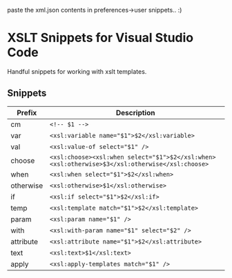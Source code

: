 paste the xml.json contents in preferences->user snippets.. :)

# XSLT Snippets for Visual Studio Code

Handful snippets for working with xslt templates.

## Snippets

| Prefix      | Description                                                                                    |
| ----------- | ---------------------------------------------------------------------------------------------- |
| cm        | `<!-- $1 -->`                                                                                  |
| var       | `<xsl:variable name="$1">$2</xsl:variable>`                                                    |
| val       | `<xsl:value-of select="$1" />`                                                                 |
| choose    | `<xsl:choose><xsl:when select="$1">$2</xsl:when><xsl:otherwise>$3</xsl:otherwise</xsl:choose>` |
| when      | `<xsl:when select="$1">$2</xsl:when>`                                                          |
| otherwise | `<xsl:otherwise>$1</xsl:otherwise>`                                                            |
| if        | `<xsl:if select="$1">$2</xsl:if>`                                                              |
| temp      | `<xsl:template match="$1">$2</xsl:template>`                                                   |
| param     | `<xsl:param name="$1" />`                                                                      |
| with      | `<xsl:with-param name="$1" select="$2" />`                                                     |
| attribute | `<xsl:attribute name="$1">$2</xsl:attribute>`                                                  |
| text      | `<xsl:text>$1</xsl:text>`                                                                      |
| apply     | `<xsl:apply-templates match="$1" />`                                                           |

